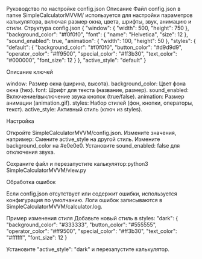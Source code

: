 Руководство по настройке config.json
Описание
Файл config.json в папке SimpleCalculatorMVVM/ используется для настройки параметров калькулятора, включая размер окна, цвета, шрифты, звук, анимацию и стили.
Структура config.json
{
  "window": {
    "width": 500,
    "height": 750
  },
  "background_color": "#f0f0f0",
  "font": {
    "name": "Helvetica",
    "size": 12
  },
  "sound_enabled": true,
  "animation": {
    "width": 100,
    "height": 50
  },
  "styles": {
    "default": {
      "background_color": "#f0f0f0",
      "button_color": "#d9d9d9",
      "operator_color": "#ff9500",
      "special_color": "#ff3b30",
      "text_color": "#000000",
      "font_size": 12
    }
  },
  "active_style": "default"
}

Описание ключей

window: Размер окна (ширина, высота).
background_color: Цвет фона окна (hex).
font: Шрифт для текста (название, размер).
sound_enabled: Включение/выключение звука кнопок (true/false).
animation: Размер анимации (animation.gif).
styles: Набор стилей (фон, кнопки, операторы, текст).
active_style: Активный стиль (ключ из styles).

Настройка

Откройте SimpleCalculatorMVVM/config.json.
Измените значения, например:
Смените active_style на другой стиль.
Измените background_color на #e0e0e0.
Установите sound_enabled: false для отключения звука.


Сохраните файл и перезапустите калькулятор:python3 SimpleCalculatorMVVM/view.py



Обработка ошибок

Если config.json отсутствует или содержит ошибки, используется конфигурация по умолчанию.
Логи ошибок записываются в SimpleCalculatorMVVM/calculator.log.

Пример изменения стиля
Добавьте новый стиль в styles:
"dark": {
  "background_color": "#333333",
  "button_color": "#555555",
  "operator_color": "#ff9500",
  "special_color": "#ff3b30",
  "text_color": "#ffffff",
  "font_size": 12
}

Установите "active_style": "dark" и перезапустите калькулятор.
